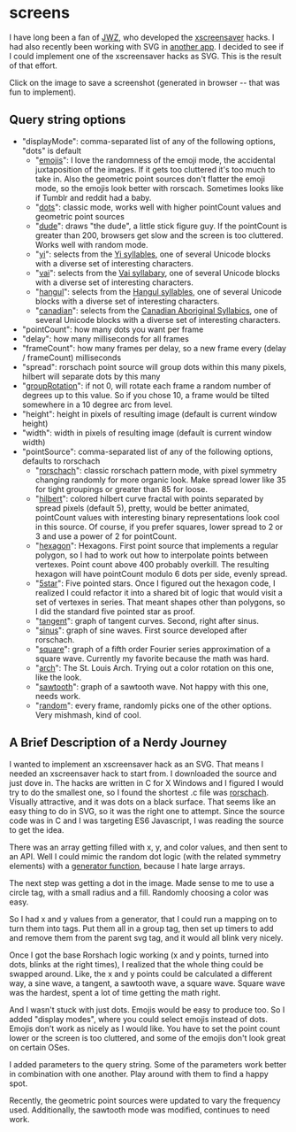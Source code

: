 # screens

I have long been a fan of [JWZ](https://www.jwz.org/), who developed the [xscreensaver](https://www.jwz.org/xscreensaver/) hacks. I had also recently been working with SVG in [another app](https://github.com/pschieszer/weatherCheck). I decided to see if I could implement one of the xscreensaver hacks as SVG. This is the result of that effort.

Click on the image to save a screenshot (generated in browser -- that was fun to implement).

## Query string options

- "displayMode": comma-separated list of any of the following options, "dots" is default
  - "[emojis](https://pschieszer.github.io/screens/rorschach.html?displayMode=emojis&pointCount=80&frameCount=5&delay=7500)": I love the randomness of the emoji mode, the accidental juxtaposition of the images. If it gets too cluttered it's too much to take in. Also the geometric point sources don't flatter the emoji mode, so the emojis look better with rorscach. Sometimes looks like if Tumblr and reddit had a baby.
  - "[dots](https://pschieszer.github.io/screens/rorschach.html?pointCount=80&frameCount=5&delay=7500)": classic mode, works well with higher pointCount values and geometric point sources
  - "[dude](https://pschieszer.github.io/screens/rorschach.html?displayMode=dude&pointCount=80&frameCount=5&delay=7500)": draws "the dude", a little stick figure guy. If the pointCount is greater than 200, browsers get slow and the screen is too cluttered. Works well with random mode.
  - "[yi](https://pschieszer.github.io/screens/rorschach.html?displayMode=yi&pointCount=80&frameCount=5&delay=7500)": selects from the [Yi syllables](https://en.wikipedia.org/wiki/Yi_Syllables), one of several Unicode blocks with a diverse set of interesting characters.
  - "[vai](https://pschieszer.github.io/screens/rorschach.html?displayMode=vai&pointCount=80&frameCount=5&delay=7500)": selects from the [Vai syllabary](https://en.wikipedia.org/wiki/Vai_(Unicode_block)), one of several Unicode blocks with a diverse set of interesting characters.
  - "[hangul](https://pschieszer.github.io/screens/rorschach.html?displayMode=hangul&pointCount=80&frameCount=5&delay=7500)": selects from the [Hangul syllables](https://en.wikipedia.org/wiki/Hangul_Syllables), one of several Unicode blocks with a diverse set of interesting characters.
  - "[canadian](https://pschieszer.github.io/screens/rorschach.html?displayMode=canadian&pointCount=80&frameCount=5&delay=7500)": selects from the [Canadian Aboriginal Syllabics](https://en.wikipedia.org/wiki/Unified_Canadian_Aboriginal_Syllabics_(Unicode_block)), one of several Unicode blocks with a diverse set of interesting characters.
- "pointCount": how many dots you want per frame
- "delay": how many milliseconds for all frames
- "frameCount": how many frames per delay, so a new frame every (delay / frameCount) milliseconds
- "spread": rorschach point source will group dots within this many pixels, hilbert will separate dots by this many
- "[groupRotation](https://pschieszer.github.io/screens/rorschach.html?pointSource=sinus&pointCount=360&frameCount=3&groupRotation=10)": if not 0, will rotate each frame a random number of degrees up to this value. So if you chose 10, a frame would be tilted somewhere in a 10 degree arc from level.
- "height": height in pixels of resulting image (default is current window height)
- "width": width in pixels of resulting image (default is current window width)
- "pointSource": comma-separated list of any of the following options, defaults to rorschach
  - "[rorschach](https://pschieszer.github.io/screens/rorschach.html?pointCount=820&frameCount=5&delay=7500&spread=45)": classic rorschach pattern mode, with pixel symmetry changing randomly for more organic look. Make spread lower like 35 for tight groupings or greater than 85 for loose.
  - "[hilbert](https://pschieszer.github.io/screens/rorschach.html?pointSource=hilbert&pointCount=683&frameCount=5&delay=7500&spread=8)": colored hilbert curve fractal with points separated by spread pixels (default 5), pretty, would be better animated, pointCount values with interesting binary representations look cool in this source. Of course, if you prefer squares, lower spread to 2 or 3 and use a power of 2 for pointCount.
  - "[hexagon](https://pschieszer.github.io/screens/rorschach.html?pointSource=hexagon&pointCount=360&frameCount=5&delay=7500)": Hexagons. First point source that implements a regular polygon, so I had to work out how to interpolate points between vertexes. Point count above 400 probably overkill. The resulting hexagon will have pointCount modulo 6 dots per side, evenly spread.
  - "[5star](https://pschieszer.github.io/screens/rorschach.html?pointSource=5star&pointCount=360&frameCount=5&delay=7500)": Five pointed stars. Once I figured out the hexagon code, I realized I could refactor it into a shared bit of logic that would visit a set of vertexes in series. That meant shapes other than polygons, so I did the standard five pointed star as proof.
  - "[tangent](https://pschieszer.github.io/screens/rorschach.html?pointSource=tangent&pointCount=820&frameCount=5&delay=7500)": graph of tangent curves. Second, right after sinus.
  - "[sinus](https://pschieszer.github.io/screens/rorschach.html?pointSource=sinus&pointCount=820&frameCount=5&delay=7500)": graph of sine waves. First source developed after rorschach.
  - "[square](https://pschieszer.github.io/screens/rorschach.html?pointSource=square&pointCount=820&frameCount=5&delay=7500)": graph of a fifth order Fourier series approximation of a square wave. Currently my favorite because the math was hard.
  - "[arch](https://pschieszer.github.io/screens/rorschach.html?pointSource=arch&frameCount=5&delay=7500)": The St. Louis Arch. Trying out a color rotation on this one, like the look. 
  - "[sawtooth](https://pschieszer.github.io/screens/rorschach.html?pointSource=sawtooth&pointCount=820&frameCount=5&delay=7500)": graph of a sawtooth wave. Not happy with this one, needs work.
  - "[random](https://pschieszer.github.io/screens/rorschach.html?pointSource=random&pointCount=820&frameCount=5&delay=7500)": every frame, randomly picks one of the other options. Very mishmash, kind of cool.


## A Brief Description of a Nerdy Journey

I wanted to implement an xscreensaver hack as an SVG. That means I needed an xscreensaver hack to start from. I downloaded the source and just dove in. The hacks are written in C for X Windows and I figured I would try to do the smallest one, so I found the shortest .c file was [rorschach](https://www.youtube.com/watch?v=G1OLn4Mdk5Y). Visually attractive, and it was dots on a black surface. That seems like an easy thing to do in SVG, so it was the right one to attempt. Since the source code was in C and I was targeting ES6 Javascript, I was reading the source to get the idea.

There was an array getting filled with x, y, and color values, and then sent to an API. Well I could mimic the random dot logic (with the related symmetry elements) with a [generator function](https://developer.mozilla.org/en-US/docs/Web/JavaScript/Reference/Statements/function*), because I hate large arrays.

The next step was getting a dot in the image. Made sense to me to use a circle tag, with a small radius and a fill. Randomly choosing a color was easy.

So I had x and y values from a generator, that I could run a mapping on to turn them into tags. Put them all in a group tag, then set up timers to add and remove them from the parent svg tag, and it would all blink very nicely.

Once I got the base Rorshach logic working (x and y points, turned into dots, blinks at the right times), I realized that the whole thing could be swapped around. Like, the x and y points could be calculated a different way, a sine wave, a tangent, a sawtooth wave, a square wave. Square wave was the hardest, spent a lot of time getting the math right.

And I wasn't stuck with just dots. Emojis would be easy to produce too. So I added "display modes", where you could select emojis instead of dots. Emojis don't work as nicely as I would like. You have to set the point count lower or the screen is too cluttered, and some of the emojis don't look great on certain OSes.

I added parameters to the query string. Some of the parameters work better in combination with one another. Play around with them to find a happy spot.

Recently, the geometric point sources were updated to vary the frequency used. Additionally, the sawtooth mode was modified, continues to need work.